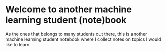 Welcome to another machine learning student (note)book
======================================================

As the ones that belongs to many students out there, this is another machine learning student notebook where I collect notes on topics I would like to learn.